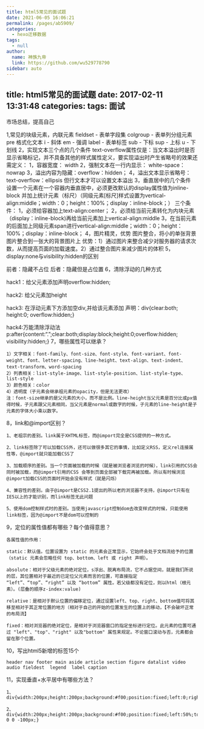 ```yaml
---
title: html5常见的面试题
date: 2021-06-05 16:06:21
permalink: /pages/ab5909/
categories: 
  - hexo迁移数据
tags: 
  - null
author: 
  name: 神族九帝
  link: https://github.com/wu529778790
sidebar: auto
---
```

title: html5常见的面试题
date: 2017-02-11 13:31:48
categories:
tags:   面试
---

市场总结，提高自己

<!--more-->


1,常见的块级元素，内联元素
        fieldset - 表单字段集
        colgroup - 表单列分组元素
        pre 格式化文本
        i - 斜体
        em - 强调
        label - 表单标签
        sub - 下标
        sup - 上标
        u - 下划线
2，实现文本三个点的几个条件
    text-overflow属性仅是：当文本溢出时是否显示省略标记，并不具备其他的样式属性定义，要实现溢出时产生省略号的效果还需定义：
    1，容器宽度： width
    2，强制文本在一行内显示： white-space：nowrap
    3，溢出内容为隐藏：overflow：hidden；
    4，溢出文本显示省略号：text-overflow：ellipsis
    但行文本才可以设置文本溢出
3，垂直居中的几个条件
    设置一个元素在一个容器内垂直居中，必须更改默认的display属性值为inline-block
    并加上统计元素（标尺）（同级元素[标尺]样式设置为vertical-align:middle；width：0；height：100%；display：inline-block；）
    三个条件：
        1，必须给容器加上text-align:center；
        2，必须给当前元素转化为内块元素（display：inline-block)再给当前元素加上vertical-align:middle
        3，在当前元素的后面加上同级元素span进行vertical-align:middle；width：0；height：100%；display：inline-block；
4，图片精灵，优势
    图片整合，将小的单张背景图片整合到一张大的背景图片上
    优势：1）通过图片来整合减少对服务器的请求次数，从而提高页面的加载速度。2）通过整合图片来减少图片的体积
5，display:none与visibility:hidden的区别

前者：隐藏不占位  后者：隐藏但是占位置
6，清除浮动的几种方式

hack1：给父元素添加声明overflow:hidden;

hack2:   给父元素加height

hack3:   在浮动元素下方添加空div,并给该元素添加         声明：div{clear:both; height:0; overflow:hidden;}

hack4:万能清除浮动法 p:after{content:“.”;clear:both;display:block;height:0;overflow:hidden;  visibility:hidden;}
7，哪些属性可以继承？

    1）文字相关：font-family、font-size、font-style、font-variant、font-weight、font、letter-spacing、line-height、text-align、text-indent、text-transform、word-spacing
    2）列表相关：list-style-image、list-style-position、list-style-type、list-style
    3）颜色相关：color
    4）透明度（子元素会继承祖元素的opacity，但是无法更改）
    注：font-size继承的是父元素的大小，而不是比例。line-height当父元素是百分比或px值得时候，子元素跟父元素相同，当父元素是normal或数字的时候，子元素的line-height是子元素的字体大小乘以数字。
8，link和@import区别？

    1、老祖宗的差别。link属于XHTML标签，而@import完全是CSS提供的一种方式。

    2、link标签除了可以加载CSS外，还可以做很多其它的事情，比如定义RSS，定义rel连接属性等，@import就只能加载CSS了

    3、加载顺序的差别。当一个页面被加载的时候（就是被浏览者浏览的时候），link引用的CSS会同时被加载，而@import引用的CSS 会等到页面全部被下载完再被加载。所以有时候浏览@import加载CSS的页面时开始会没有样式（就是闪烁）

    4、兼容性的差别。由于@import是CSS2.1提出的所以老的浏览器不支持，@import只有在IE5以上的才能识别，而link标签无此问题

    5、使用dom控制样式时的差别。当使用javascript控制dom去改变样式的时候，只能使用link标签，因为@import不是dom可以控制的

9，定位的属性值都有哪些？每个值得意思？

    各属性值的作用：

    static：默认值。位置设置为 static 的元素会正常显示，它始终会处于文档流给予的位置（static 元素会忽略任何 top、bottom、left 或 right 声明）。

    absolute：相对于父级元素的绝对定位，s浮出、脱离布局流，它不占据空间，就是我们所说的层，其位置相对于最近的已定位父元素而言的位置，可直接指定 “left”、“top”、“right” 以及 “bottom” 属性。若父级都没有定位，则以html（根元素）。(层叠的顺序z-index:value)

    relative：是相对于默认位置的偏移定位，通过设置left、top、right、bottom值可将其移至相对于其正常位置的地方（相对于自己的开始的位置发生的位置上的移动，【不会破坏正常的布局流】

    fixed：相对浏览器的绝对定位，是相对于浏览器窗口的指定坐标进行定位。此元素的位置可通过 "left"、"top"、"right" 以及"bottom" 属性来规定。不论窗口滚动与否，元素都会留在那个位置。

10，写出html5新增的标签15个

    header nav footer main aside article section figure datalist video audio fieldest  legend  label caption
11，实现垂直+水平居中有哪些方法？

    1、div{width:200px;height:200px;background:#f00;position:fixed;left:0;right:0;top:0;bottom:0;margin:auto;}

    2、div{width:200px;height:200px;background:#f00;position:fixed;left:50%;top:50%;margin:-100px 0 0 -100px;}
